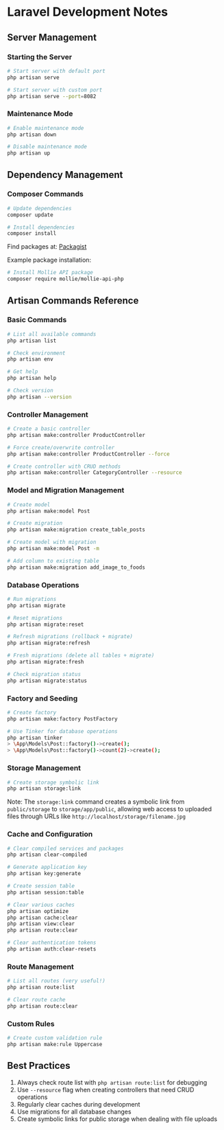 # Laravel Development Notes

## Server Management

### Starting the Server
```bash
# Start server with default port
php artisan serve

# Start server with custom port
php artisan serve --port=8082
```

### Maintenance Mode
```bash
# Enable maintenance mode
php artisan down

# Disable maintenance mode
php artisan up
```

## Dependency Management

### Composer Commands
```bash
# Update dependencies
composer update

# Install dependencies
composer install
```

Find packages at: [Packagist](https://packagist.org/)

Example package installation:
```bash
# Install Mollie API package
composer require mollie/mollie-api-php
```

## Artisan Commands Reference

### Basic Commands
```bash
# List all available commands
php artisan list

# Check environment
php artisan env

# Get help
php artisan help

# Check version
php artisan --version
```

### Controller Management
```bash
# Create a basic controller
php artisan make:controller ProductController

# Force create/overwrite controller
php artisan make:controller ProductController --force

# Create controller with CRUD methods
php artisan make:controller CategoryController --resource
```

### Model and Migration Management
```bash
# Create model
php artisan make:model Post

# Create migration
php artisan make:migration create_table_posts

# Create model with migration
php artisan make:model Post -m

# Add column to existing table
php artisan make:migration add_image_to_foods
```

### Database Operations
```bash
# Run migrations
php artisan migrate

# Reset migrations
php artisan migrate:reset

# Refresh migrations (rollback + migrate)
php artisan migrate:refresh

# Fresh migrations (delete all tables + migrate)
php artisan migrate:fresh

# Check migration status
php artisan migrate:status
```

### Factory and Seeding
```bash
# Create factory
php artisan make:factory PostFactory

# Use Tinker for database operations
php artisan tinker
> \App\Models\Post::factory()->create();
> \App\Models\Post::factory()->count(2)->create();
```

### Storage Management
```bash
# Create storage symbolic link
php artisan storage:link
```

Note: The `storage:link` command creates a symbolic link from `public/storage` to `storage/app/public`, allowing web access to uploaded files through URLs like `http://localhost/storage/filename.jpg`

### Cache and Configuration
```bash
# Clear compiled services and packages
php artisan clear-compiled

# Generate application key
php artisan key:generate

# Create session table
php artisan session:table

# Clear various caches
php artisan optimize
php artisan cache:clear
php artisan view:clear
php artisan route:clear

# Clear authentication tokens
php artisan auth:clear-resets
```

### Route Management
```bash
# List all routes (very useful!)
php artisan route:list

# Clear route cache
php artisan route:clear
```

### Custom Rules
```bash
# Create custom validation rule
php artisan make:rule Uppercase
```

## Best Practices

1. Always check route list with `php artisan route:list` for debugging
2. Use `--resource` flag when creating controllers that need CRUD operations
3. Regularly clear caches during development
4. Use migrations for all database changes
5. Create symbolic links for public storage when dealing with file uploads
